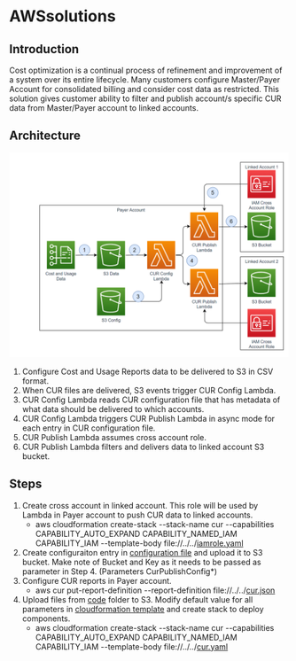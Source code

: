 # AWSsolutions

## Introduction

Cost optimization is a continual process of refinement and improvement of a system over its entire lifecycle. Many customers configure 
Master/Payer Account for consolidated billing and consider cost data as restricted. This solution gives customer ability to filter and publish account/s specific CUR data from Master/Payer account to linked accounts.

## Architecture

![](files/solution.png)

1. Configure Cost and Usage Reports data to be delivered to S3 in CSV format.
2. When CUR files are delivered, S3 events trigger CUR Config Lambda.
3. CUR Config Lambda reads CUR configuration file that has metadata of what data should be delivered to which accounts.
4. CUR Config Lambda triggers CUR Publish Lambda in async mode for each entry in CUR configuration file.
5. CUR Publish Lambda assumes cross account role.
6. CUR Publish Lambda filters and delivers data to linked account S3 bucket.

## Steps

1. Create cross account in linked account. This role will be used by Lambda in Payer account to push CUR data to linked accounts. 
   * aws cloudformation create-stack --stack-name cur --capabilities  CAPABILITY_AUTO_EXPAND CAPABILITY_NAMED_IAM CAPABILITY_IAM --template-body file://../../[iamrole.yaml](code/iamrole.yaml)
2. Create configuraiton entry in [configuration file](code/curpublish.conf) and upload it to S3 bucket. Make note of Bucket and Key as it needs to be passed as parameter in Step 4. (Parameters CurPublishConfig*)
3. Configure CUR reports in Payer account.
   * aws cur put-report-definition --report-definition file://../../[cur.json](code/cur.json)
4. Upload files from [code](code/) folder to S3. Modify default value for all parameters in [cloudformation template](code/cur.yaml) and create stack to deploy components.
   * aws cloudformation create-stack --stack-name cur --capabilities  CAPABILITY_AUTO_EXPAND CAPABILITY_NAMED_IAM CAPABILITY_IAM --template-body file://../../[cur.yaml](code/cur.yaml)